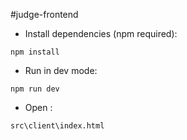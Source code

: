 #judge-frontend


* Install dependencies (npm required):
```
npm install
```

* Run in dev mode:
```
npm run dev
```

* Open :
```
src\client\index.html
```

